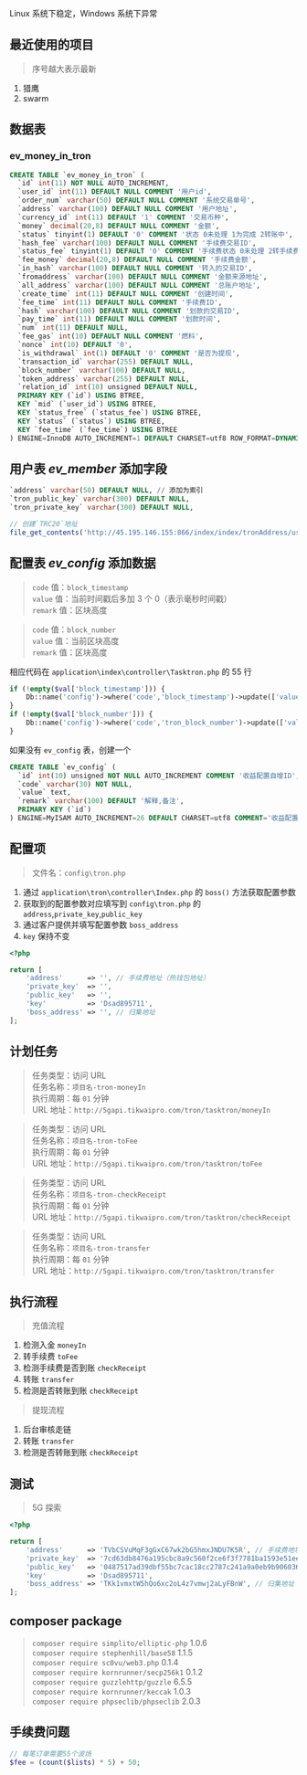 Linux 系统下稳定，Windows 系统下异常

## 最近使用的项目

> 序号越大表示最新

1. 猎鹰
2. swarm



## 数据表

### ev_money_in_tron

```sql
CREATE TABLE `ev_money_in_tron` (
  `id` int(11) NOT NULL AUTO_INCREMENT,
  `user_id` int(11) DEFAULT NULL COMMENT '用户id',
  `order_num` varchar(50) DEFAULT NULL COMMENT '系统交易单号',
  `address` varchar(100) DEFAULT NULL COMMENT '用户地址',
  `currency_id` int(11) DEFAULT '1' COMMENT '交易币种',
  `money` decimal(20,8) DEFAULT NULL COMMENT '金额',
  `status` tinyint(1) DEFAULT '0' COMMENT '状态 0未处理 1为完成 2转账中',
  `hash_fee` varchar(100) DEFAULT NULL COMMENT '手续费交易ID',
  `status_fee` tinyint(1) DEFAULT '0' COMMENT '手续费状态 0未处理 2转手续费 1 手续费到账',
  `fee_money` decimal(20,8) DEFAULT NULL COMMENT '手续费金额',
  `in_hash` varchar(100) DEFAULT NULL COMMENT '转入的交易ID',
  `fromaddress` varchar(100) DEFAULT NULL COMMENT '金额来源地址',
  `all_address` varchar(100) DEFAULT NULL COMMENT '总账户地址',
  `create_time` int(11) DEFAULT NULL COMMENT '创建时间',
  `fee_time` int(11) DEFAULT NULL COMMENT '手续费ID',
  `hash` varchar(100) DEFAULT NULL COMMENT '划款的交易ID',
  `pay_time` int(11) DEFAULT NULL COMMENT '划款时间',
  `num` int(11) DEFAULT NULL,
  `fee_gas` int(10) DEFAULT NULL COMMENT '燃料',
  `nonce` int(10) DEFAULT '0',
  `is_withdrawal` int(1) DEFAULT '0' COMMENT '是否为提现',
  `transaction_id` varchar(255) DEFAULT NULL,
  `block_number` varchar(100) DEFAULT NULL,
  `token_address` varchar(255) DEFAULT NULL,
  `relation_id` int(10) unsigned DEFAULT NULL,
  PRIMARY KEY (`id`) USING BTREE,
  KEY `mid` (`user_id`) USING BTREE,
  KEY `status_free` (`status_fee`) USING BTREE,
  KEY `status` (`status`) USING BTREE,
  KEY `fee_time` (`fee_time`) USING BTREE
) ENGINE=InnoDB AUTO_INCREMENT=1 DEFAULT CHARSET=utf8 ROW_FORMAT=DYNAMIC
```



## 用户表 *ev_member* 添加字段

```sql
`address` varchar(50) DEFAULT NULL, // 添加为索引
`tron_public_key` varchar(300) DEFAULT NULL,
`tron_private_key` varchar(300) DEFAULT NULL,
```



```php
// 创建`TRC20`地址
file_get_contents('http://45.195.146.155:866/index/index/tronAddress/userid/'. $user['id']);
```



## 配置表 *ev_config* 添加数据

> `code` 值：`block_timestamp`  
> `value` 值：当前时间戳后多加 3 个 0（表示毫秒时间戳）  
> `remark` 值：区块高度

> `code` 值：`block_number`  
> `value` 值：当前区块高度  
> `remark` 值：区块高度

相应代码在 `application\index\controller\Tasktron.php` 的 55 行

```php
if (!empty($val['block_timestamp'])) {
    Db::name('config')->where('code','block_timestamp')->update(['value' => $val['block_timestamp']]);
}
if (!empty($val['block_number'])) {
    Db::name('config')->where('code','tron_block_number')->update(['value' => $val['tron_block_number']]);
}
```

如果没有 `ev_config` 表，创建一个

```sql
CREATE TABLE `ev_config` (
  `id` int(10) unsigned NOT NULL AUTO_INCREMENT COMMENT '收益配置自增ID',
  `code` varchar(30) NOT NULL,
  `value` text,
  `remark` varchar(100) DEFAULT '解释,备注',
  PRIMARY KEY (`id`)
) ENGINE=MyISAM AUTO_INCREMENT=26 DEFAULT CHARSET=utf8 COMMENT='收益配置表'
```



## 配置项

> 文件名：`config\tron.php`

1. 通过 `application\tron\controller\Index.php` 的 `boss()` 方法获取配置参数
2. 获取到的配置参数对应填写到 `config\tron.php` 的 `address`,`private_key`,`public_key`
3. 通过客户提供并填写配置参数 `boss_address`
4. `key` 保持不变

```php
<?php

return [
    'address'      => '', // 手续费地址（热钱包地址）
    'private_key'  => '',
    'public_key'   => '',
    'key'          => 'Dsad895711',
    'boss_address' => '', // 归集地址
];
```



## 计划任务

> 任务类型：访问 URL  
> 任务名称：`项目名-tron-moneyIn`  
> 执行周期：每 `01` 分钟  
> URL 地址：`http://5gapi.tikwaipro.com/tron/tasktron/moneyIn`

> 任务类型：访问 URL  
> 任务名称：`项目名-tron-toFee`  
> 执行周期：每 `01` 分钟  
> URL 地址：`http://5gapi.tikwaipro.com/tron/tasktron/toFee`

> 任务类型：访问 URL  
> 任务名称：`项目名-tron-checkReceipt`  
> 执行周期：每 `01` 分钟  
> URL 地址：`http://5gapi.tikwaipro.com/tron/tasktron/checkReceipt`

> 任务类型：访问 URL  
> 任务名称：`项目名-tron-transfer`  
> 执行周期：每 `01` 分钟  
> URL 地址：`http://5gapi.tikwaipro.com/tron/tasktron/transfer`



## 执行流程

> 充值流程

1. 检测入金 `moneyIn` 
2. 转手续费 `toFee`
3. 检测手续费是否到账 `checkReceipt`
4. 转账 `transfer`
5. 检测是否转账到账 `checkReceipt`

> 提现流程

1. 后台审核走链
2. 转账 `transfer`
3. 检测是否转账到账 `checkReceipt`



## 测试

> 5G 探索

```php
<?php

return [
    'address'      => 'TVbCSVuMqF3gGxC67wk2bG5hmxJNDU7K5R', // 手续费地址（热钱包地址）
    'private_key'  => '7cd63db8476a195cbc8a9c560f2ce6f3f7781ba1593e51ee84132c6757dbbac2',
    'public_key'   => '0487517ad39dbf55bc7cac18cc2787c241a9a0eb9b9060363811376e238241e80f2c1ac7a6407849c9f922aff05323a2af5ce6201fb7252ad910ea4f6ec3264e5b',
    'key'          => 'Dsad895711',
    'boss_address' => 'TKk1vmxtW5hQo6xc2oL4z7vmwj2aLyFBnW', // 归集地址
];
```



## composer package

> `composer require simplito/elliptic-php` 1.0.6  
> `composer require stephenhill/base58` 1.1.5  
> `composer require sc0vu/web3.php` 0.1.4  
> `composer require kornrunner/secp256k1` 0.1.2  
> `composer require guzzlehttp/guzzle` 6.5.5  
> `composer require kornrunner/keccak` 1.0.3  
> `composer require phpseclib/phpseclib` 2.0.3



## 手续费问题

```php
// 每笔订单需要55个波场
$fee = (count($lists) * 5) + 50;
```

